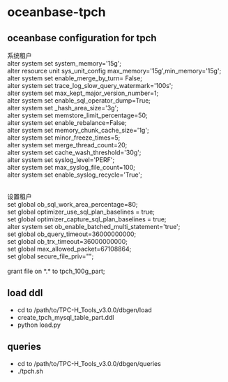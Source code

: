 # oceanbase-tpch

## oceanbase configuration for tpch
系统租户<br>
alter system set system_memory='15g';<br>
alter resource unit sys_unit_config max_memory='15g',min_memory='15g';<br>
alter system set enable_merge_by_turn= False;<br>
alter system set trace_log_slow_query_watermark='100s';<br>
alter system set max_kept_major_version_number=1;<br>
alter system set enable_sql_operator_dump=True;<br>
alter system set _hash_area_size='3g';<br>
alter system set memstore_limit_percentage=50;<br>
alter system set enable_rebalance=False;<br>
alter system set memory_chunk_cache_size='1g';<br>
alter system set minor_freeze_times=5;<br>
alter system set merge_thread_count=20;<br>
alter system set cache_wash_threshold='30g';<br>
alter system set syslog_level='PERF';<br>
alter system set max_syslog_file_count=100;<br>
alter system set enable_syslog_recycle='True';<br>

<br>
设置租户<br>
set global ob_sql_work_area_percentage=80;<br>
set global optimizer_use_sql_plan_baselines = true;<br>
set global optimizer_capture_sql_plan_baselines = true;<br>
alter system set ob_enable_batched_multi_statement='true';<br>
set global ob_query_timeout=36000000000;<br>
set global ob_trx_timeout=36000000000;<br>
set global max_allowed_packet=67108864;<br>
set global secure_file_priv="";<br>

<br>
grant file on *.* to tpch_100g_part;<br>

## load ddl
* cd to /path/to/TPC-H_Tools_v3.0.0/dbgen/load
* create_tpch_mysql_table_part.ddl
* python load.py

## queries
* cd to /path/to/TPC-H_Tools_v3.0.0/dbgen/queries
* ./tpch.sh
